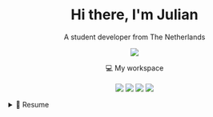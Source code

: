 <h1 align='center'>
  Hi there, I'm Julian
</h1>

<p align='center'>
  A student developer from The Netherlands
</p>

<p align='center'>
  <a href="[https://www.linkedin.com/in/julian-radix-a9a2b3349/](https://www.linkedin.com/in/julian-radix-a9a2b3349)">
    <img src="https://img.shields.io/badge/linkedin-%230077B5.svg?&style=for-the-badge&logo=linkedin&logoColor=white" />
  </a>
</p>

<p align='center'>
  💻 My workspace<br/><br/>
  <img src="https://img.shields.io/badge/windows-%230078D6.svg?&style=for-the-badge&logo=windows&logoColor=white" />
  <img src="https://img.shields.io/badge/amd-Ryzen%207%205700X3D-%23ED1C24.svg?&style=for-the-badge&logo=amd&logoColor=white" />
  <img src="https://img.shields.io/badge/RAM-64GB-%230071C5.svg?&style=for-the-badge&logoColor=white" />
  <img src="https://img.shields.io/badge/amd-RX%207700XT-%23ED1C24.svg?&style=for-the-badge&logo=amd&logoColor=white" />
</p>

<details>
  <summary>📃 Resume</summary>


## Education

- 📖 **Web Development**\
📆 2024 - present\
📍 **Bit Academy - Noorderpoort** - Groningen, Nederland

## Experience

- ✨ **Fresh produce employee**\
📆 2024 - present\
📍 **Albert Heijn** - Drenthe, Nederland

- 🐦 **Co-Founder**\
📆 2025 - present\
📍 **Crowware** - No Specified Location

<img align="right" src="https://img.shields.io/badge/C-00599C?style=for-the-badge&logo=c&logoColor=white" alt="C">
<img align="right" src="https://img.shields.io/badge/Python-3670A0?style=for-the-badge&logo=python&logoColor=ffdd54" alt="Python">
<img align="right" src="https://img.shields.io/badge/Rust-b7410e?style=for-the-badge&logo=rust&logoColor=white" alt="Rust">
<img align="right" src="https://img.shields.io/badge/Social%20Engineering-8B0000?style=for-the-badge&logo=target&logoColor=white" alt="Social Engineering">
<img align="right" src="https://img.shields.io/badge/Free%20Wi--Fi-222222?style=for-the-badge&logo=wifi&logoColor=FF0000" alt="Free Wi-Fi">


</details>
